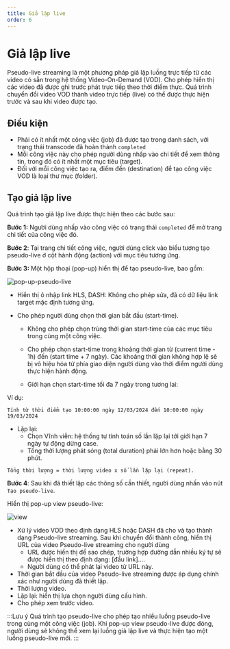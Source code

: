 ```yaml
---
title: Giả lập live
order: 6
---
```


# Giả lập live

Pseudo-live streaming là một phương pháp giả lập luồng trực tiếp từ các video có sẵn trong hệ thống Video-On-Demand (VOD). Cho phép hiển thị các video đã được ghi trước phát trực tiếp theo thời điểm thực. Quá trình chuyển đổi video VOD thành video trực tiếp (live) có thể được thực hiện trước và sau khi video được tạo.

## Điều kiện

- Phải có ít nhất một công việc (job) đã được tạo trong danh sách, với trạng thái transcode đã hoàn thành `completed`
- Mỗi công việc này cho phép người dùng nhấp vào chi tiết để xem thông tin, trong đó có ít nhất một mục tiêu (target).
- Đối với mỗi công việc tạo ra, điểm đến (destination) để tạo công việc VOD là loại thư mục (folder).

## Tạo giả lập live

Quá trình tạo giả lập live được thực hiện theo các bước sau:

**Bước 1:** Người dùng nhấp vào công việc có trạng thái `completed` để mở trang chi tiết của công việc đó.

**Bước 2**: Tại trang chi tiết công việc, người dùng click vào biểu tượng tạo pseudo-live ở cột hành động (action) với mục tiêu tương ứng.

**Bước 3:** Một hộp thoại (pop-up) hiển thị để tạo pseudo-live, bao gồm:

![pop-up-pseudo-live](/images/media-vod/job-management/pop-up-pseudo-live.png)

- Hiển thị ô nhập link HLS, DASH: Không cho phép sửa, đã có dữ liệu link target mặc định tương ứng.

- Cho phép người dùng chọn thời gian bắt đầu (start-time).

    - Không cho phép chọn trùng thời gian start-time của các mục tiêu trong cùng một công việc.

    - Cho phép chọn start-time trong khoảng thời gian từ (current time - 1h) đến (start time + 7 ngày). Các khoảng thời gian không hợp lệ sẽ bị vô hiệu hóa từ phía giao diện người dùng vào thời điểm người dùng thực hiện hành động.

    - Giới hạn chọn start-time tối đa 7 ngày trong tương lai:

Ví dụ:

```
Tính từ thời điểm tạo 10:00:00 ngày 12/03/2024 đến 10:00:00 ngày 19/03/2024
```

- Lặp lại:
    - Chọn Vĩnh viễn: hệ thống tự tính toán số lần lặp lại tới giới hạn 7 ngày tự động dừng case.
    - Tổng thời lượng phát sóng (total duration) phải lớn hơn hoặc bằng 30 phút.

```
Tổng thời lượng = thời lượng video x số lần lặp lại (repeat).
```

**Bước 4**: Sau khi đã thiết lập các thông số cần thiết, người dùng nhấn vào nút `Tạo pseudo-live`.

Hiển thị pop-up view pseudo-live:

![view](/images/media-vod/job-management/view-pseudo-live.png)

- Xử lý video VOD theo định dạng HLS hoặc DASH đã cho và tạo thành dạng Pseudo-live streaming. Sau khi chuyển đổi thành công, hiển thị URL của video Pseudo-live streaming cho người dùng
    - URL được hiển thị để sao chép, trường hợp đường dẫn nhiều ký tự sẽ được hiển thị theo định dạng: [đầu link]....
    - Người dùng có thể phát lại video từ URL này.
- Thời gian bắt đầu của video Pseudo-live streaming được áp dụng chính xác như người dùng đã thiết lập.
- Thời lượng video.
- Lặp lại: hiển thị lựa chọn người dùng cấu hình.
- Cho phép xem trước video.

:::Lưu ý
Quá trình tạo pseudo-live cho phép tạo nhiều luồng pseudo-live trong cùng một công việc (job). Khi pop-up view pseudo-live được đóng, người dùng sẽ không thể xem lại luồng giả lập live và thực hiện tạo một luồng pseudo-live mới.
:::
